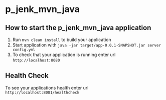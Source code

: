 # p_jenk_mvn_java

How to start the p_jenk_mvn_java application
---

1. Run `mvn clean install` to build your application
1. Start application with `java -jar target/app-0.0.1-SNAPSHOT.jar server config.yml`
1. To check that your application is running enter url `http://localhost:8080`

Health Check
---

To see your applications health enter url `http://localhost:8081/healthcheck`

